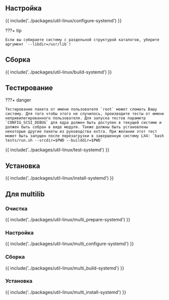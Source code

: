 <pkg :name="'util-linux'" instsize showsbu2></pkg>

## Настройка

{{ include('../packages/util-linux/configure-systemd') }}

???+ tip

    Если вы собираете систему с раздельной структурой каталогов, уберите аргумент `--libdir=/usr/lib`!

## Сборка

{{ include('../packages/util-linux/build-systemd') }}

## Тестирование

???+ danger

    Тестирование пакета от имени пользователя `root` может сломать Вашу систему. Для того чтобы этого не случилось, производите тесты от имени непривилегированного пользователя. Для запуска тестов параметр `CONFIG_SCSI_DEBUG` для ядра должен быть доступен в текущей системе и должен быть собран в виде модуля. Также должны быть установлены некоторые другие пакеты из руководства extra. При желании этот тест может быть запущен после перезагрузки в завершенную систему LX4: `bash tests/run.sh --srcdir=$PWD --builddir=$PWD`

{{ include('../packages/util-linux/test-systemd') }}

## Установка

{{ include('../packages/util-linux/install-systemd') }}

## Для multilib

### Очистка

{{ include('../packages/util-linux/multi_prepare-systemd') }}

### Настройка

{{ include('../packages/util-linux/multi_configure-systemd') }}

### Сборка

{{ include('../packages/util-linux/multi_build-systemd') }}

### Установка

{{ include('../packages/util-linux/multi_install-systemd') }}
<package-script :package="'util-linux'" :type="'multi_install-systemd'"></package-script>

<script>
	new Vue({ el: '#main' })
</script>
